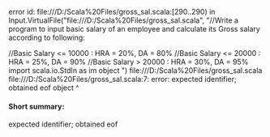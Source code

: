 error id: file:///D:/Scala%20Files/gross_sal.scala:[290..290) in Input.VirtualFile("file:///D:/Scala%20Files/gross_sal.scala", "//Write a program to input basic salary of an employee and calculate its Gross salary according to following:

//Basic Salary <= 10000 : HRA = 20%, DA = 80%
//Basic Salary <= 20000 : HRA = 25%, DA = 90%
//Basic Salary > 20000 : HRA = 30%, DA = 95%
import scala.io.StdIn as im 
object ")
file:///D:/Scala%20Files/gross_sal.scala
file:///D:/Scala%20Files/gross_sal.scala:7: error: expected identifier; obtained eof
object 
       ^
#### Short summary: 

expected identifier; obtained eof